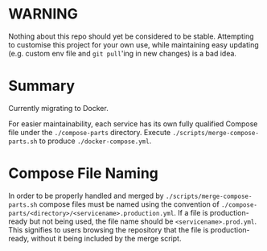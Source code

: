 # WARNING

Nothing about this repo should yet be considered to be stable. Attempting to customise this project for your own use, while maintaining easy updating (e.g. custom env file and `git pull`'ing in new changes) is a bad idea.

# Summary

Currently migrating to Docker.

For easier maintainability, each service has its own fully qualified Compose file under the `./compose-parts` directory. Execute `./scripts/merge-compose-parts.sh` to produce `./docker-compose.yml`.

# Compose File Naming

In order to be properly handled and merged by `./scripts/merge-compose-parts.sh` compose files must be named using the convention of `./compose-parts/<directory>/<servicename>.production.yml`. If a file is production-ready but not being used, the file name should be `<servicename>.prod.yml`. This signifies to users browsing the repository that the file is production-ready, without it being included by the merge script.